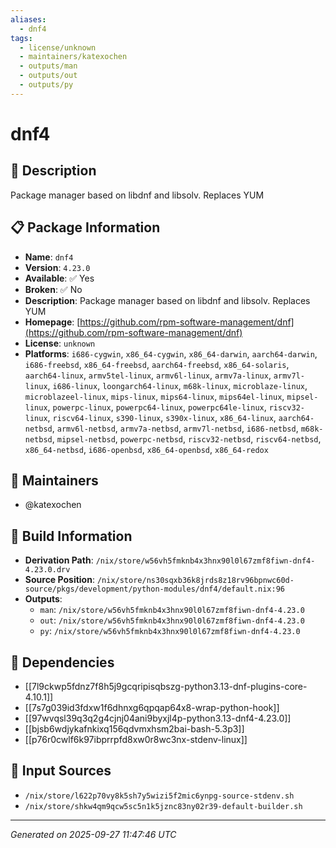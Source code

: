 ```yaml
---
aliases:
  - dnf4
tags:
  - license/unknown
  - maintainers/katexochen
  - outputs/man
  - outputs/out
  - outputs/py
---
```


# dnf4

## 📝 Description

Package manager based on libdnf and libsolv. Replaces YUM

## 📋 Package Information

- **Name**: `dnf4`
- **Version**: `4.23.0`
- **Available**: ✅ Yes
- **Broken**: ✅ No
- **Description**: Package manager based on libdnf and libsolv. Replaces YUM
- **Homepage**: [https://github.com/rpm-software-management/dnf](https://github.com/rpm-software-management/dnf)
- **License**: `unknown`
- **Platforms**: `i686-cygwin`, `x86_64-cygwin`, `x86_64-darwin`, `aarch64-darwin`, `i686-freebsd`, `x86_64-freebsd`, `aarch64-freebsd`, `x86_64-solaris`, `aarch64-linux`, `armv5tel-linux`, `armv6l-linux`, `armv7a-linux`, `armv7l-linux`, `i686-linux`, `loongarch64-linux`, `m68k-linux`, `microblaze-linux`, `microblazeel-linux`, `mips-linux`, `mips64-linux`, `mips64el-linux`, `mipsel-linux`, `powerpc-linux`, `powerpc64-linux`, `powerpc64le-linux`, `riscv32-linux`, `riscv64-linux`, `s390-linux`, `s390x-linux`, `x86_64-linux`, `aarch64-netbsd`, `armv6l-netbsd`, `armv7a-netbsd`, `armv7l-netbsd`, `i686-netbsd`, `m68k-netbsd`, `mipsel-netbsd`, `powerpc-netbsd`, `riscv32-netbsd`, `riscv64-netbsd`, `x86_64-netbsd`, `i686-openbsd`, `x86_64-openbsd`, `x86_64-redox`
## 👥 Maintainers

- @katexochen


## 🔧 Build Information

- **Derivation Path**: `/nix/store/w56vh5fmknb4x3hnx90l0l67zmf8fiwn-dnf4-4.23.0.drv`
- **Source Position**: `/nix/store/ns30sqxb36k8jrds8z18rv96bpnwc60d-source/pkgs/development/python-modules/dnf4/default.nix:96`
- **Outputs**:
  - `man`:  `/nix/store/w56vh5fmknb4x3hnx90l0l67zmf8fiwn-dnf4-4.23.0`
  - `out`:  `/nix/store/w56vh5fmknb4x3hnx90l0l67zmf8fiwn-dnf4-4.23.0`
  - `py`:  `/nix/store/w56vh5fmknb4x3hnx90l0l67zmf8fiwn-dnf4-4.23.0`

## 🔗 Dependencies

- [[7l9ckwp5fdnz7f8h5j9gcqripisqbszg-python3.13-dnf-plugins-core-4.10.1]]
- [[7s7g039id3fdxw1f6dhnxg6qpqap64x8-wrap-python-hook]]
- [[97wvqsl39q3q2g4cjnj04ani9byxjl4p-python3.13-dnf4-4.23.0]]
- [[bjsb6wdjykafnkixq156qdvmxhsm2bai-bash-5.3p3]]
- [[p76r0cwlf6k97ibprrpfd8xw0r8wc3nx-stdenv-linux]]

## 📁 Input Sources

- `/nix/store/l622p70vy8k5sh7y5wizi5f2mic6ynpg-source-stdenv.sh`
- `/nix/store/shkw4qm9qcw5sc5n1k5jznc83ny02r39-default-builder.sh`

---
*Generated on 2025-09-27 11:47:46 UTC*
